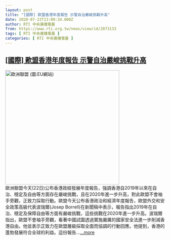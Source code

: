 ```yaml
---
layout: post
title: "[國際] 歐盟香港年度報告 示警自治嚴峻挑戰升高"
date: 2020-07-22T13:09:34.000Z
author: RTI 中央廣播電臺
from: https://www.rti.org.tw/news/view/id/2073133
tags: [ RTI 中央廣播電臺 ]
categories: [ RTI 中央廣播電臺 ]
---
```

<!--1595423374000-->
[[國際] 歐盟香港年度報告 示警自治嚴峻挑戰升高](https://www.rti.org.tw/news/view/id/2073133)
------

<div>
<img src="https://static.rti.org.tw/assets/thumbnails/2018/03/08/151985950796039.jpg" width="360" alt="歐洲聯盟 (圖:EU網站)" title="歐洲聯盟 (圖:EU網站)"><br>歐洲聯盟今天(22日)公布香港政經發展年度報告，強調香港自2019年以來在自治、穩定及自由等方面存在嚴峻挑戰，且在2020年進一步升高，對此歐盟不會袖手旁觀，正致力採取行動。歐盟今天公布香港政治和經濟年度報告，歐盟外交和安全政策高級代表波瑞爾(Josep Borrell)在新聞稿中表示，報告指出2019年在自治、穩定及保障自由等方面有嚴峻挑戰，這些挑戰在2020年進一步升高。波瑞爾指出，歐盟不會袖手旁觀，看著中國試圖透過實施嚴厲的國家安全法進一步削減香港自由。他並表示正致力在歐盟層級採取全面而協調的行動回應。他提到，香港的蓬勃發展符合全球的利益。這份報告...<a target="_blank" href="https://www.rti.org.tw/news/view/id/2073133">...more</a>
</div>
